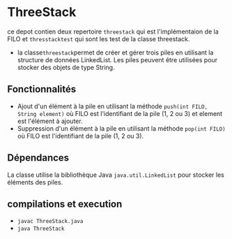 # ThreeStack
ce depot contien deux repertoire `threestack` qui est l'implémentaion de la FILO et `thresstacktest` qui sont les test de la classe threestack.
- la classe`threestack`permet de créer et gérer trois piles en utilisant la structure de données LinkedList. Les piles peuvent être utilisées pour stocker des objets de type String.

## Fonctionnalités

- Ajout d'un élément à la pile en utilisant la méthode `push(int FILO, String element)` où FILO est l'identifiant de la pile (1, 2 ou 3) et element est l'élément à ajouter.
- Suppression d'un élément à la pile en utilisant la méthode `pop(int FILO)` où FILO est l'identifiant de la pile (1, 2 ou 3).
## Dépendances
La classe utilise la bibliothèque Java `java.util.LinkedList` pour stocker les éléments des piles.
## compilations et execution
- `javac ThreeStack.java`
- `java ThreeStack`